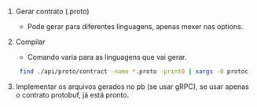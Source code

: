 1. Gerar contrato (.proto)

   - Pode gerar para diferentes linguagens, apenas mexer nas options.

2. Compilar

   - Comando varia para as linguagens que vai gerar.

   ```bash
   	find ./api/proto/contract -name *.proto -print0 | xargs -0 protoc --proto_path=./api/proto/contract --go_out=./api/proto/pb --go_opt=paths=source_relative --go-grpc_out=./api/proto/pb --go-grpc_opt=paths=source_relative
   ```

3. Implementar os arquivos gerados no pb (se usar gRPC), se usar apenas o contrato protobuf, já está pronto.
